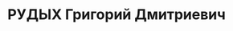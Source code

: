 ---
title: РУДЫХ Григорий Дмитриевич
description: 'Род. в 1902, Иркутская обл., Жигаловский р-н, с. Рудовка, русский, обр.:
  начальное, б/п. Проживал: Иркутская обл., с. Жигалово. Мастер механического цеха
  Колчановского затона

  Арестован 25.03.1937. Обв. по ст.58-8, -11 УК РСФСР. Приговор: ВК ВС СССР, 25.10.1937
  – ВМН. Расстрелян 25.10.1937, г.Иркутск.

  Реабилитирован судебной коллегией Верховного суда РСФСР 10.08.1957'
---